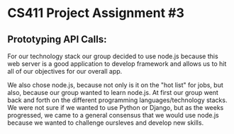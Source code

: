 # CS411 Project Assignment #3 

## Prototyping API Calls: 

For our technology stack our group decided to use node.js because this web server is a good application to develop 
framework and allows us to hit all of our objectives for our overall app. 

We also chose node.js, because not only is it on the "hot list" for jobs, but also, because our group wanted 
to learn node.js. At first our group went back and forth on the different programming languages/technology stacks. 
We were not sure if we wanted to use Python or Django, but as the weeks progressed, we came to a 
general consensus that we would use node.js because we wanted to challenge oursleves and develop new skills. 
